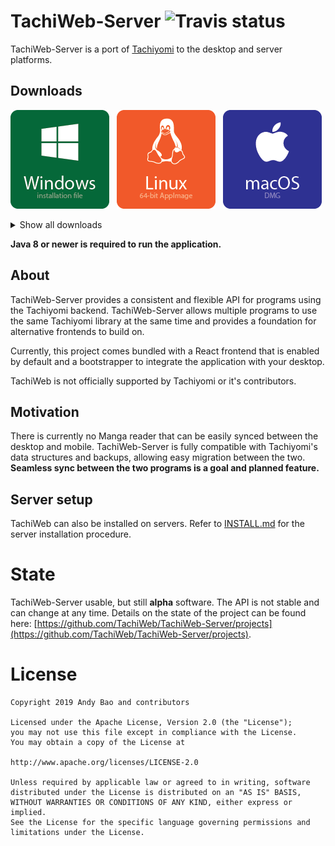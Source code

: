 # TachiWeb-Server ![Travis status](https://api.travis-ci.org/TachiWeb/TachiWeb-Server.svg?branch=develop)
TachiWeb-Server is a port of [Tachiyomi](https://github.com/inorichi/tachiyomi) to the desktop and server platforms.

## Downloads
[![Windows installer download](.github/Windows.png)](https://travis.nd.ax/TachiWeb/TachiWeb-Server/latest/natives/TachiWeb-win-Setup.exe)&nbsp;&nbsp;
[![Linux 64-bit AppImage download](.github/Linux.png)](https://travis.nd.ax/TachiWeb/TachiWeb-Server/latest/natives/TachiWeb-linux-x86_64.AppImage)&nbsp;&nbsp;
[![Mac DMG download](.github/macOS.png)](https://travis.nd.ax/TachiWeb/TachiWeb-Server/latest/natives/TachiWeb-mac.dmg)

<details>
  <summary>Show all downloads</summary>
  <p>
  
  | Windows | Linux <br><small><small>(more distros soon!)</small></small> | macOS | Server-only<br><small><small>(For the pros)</small></small> |
  | --- | --- | --- | --- |
  | [64-bit/32-bit installation file](http://travis.nd.ax/TachiWeb/TachiWeb-Server/latest/natives/TachiWeb-win-Setup.exe) | [32-bit AppImage](http://travis.nd.ax/TachiWeb/TachiWeb-Server/latest/natives/TachiWeb-linux-i386.AppImage) | [DMG image](http://travis.nd.ax/TachiWeb/TachiWeb-Server/latest/natives/TachiWeb-mac.dmg) | [Executable JAR](http://travis.nd.ax/TachiWeb/TachiWeb-Server/latest/server.jar) |
  | [32-bit portable zip archive](http://travis.nd.ax/TachiWeb/TachiWeb-Server/latest/natives/TachiWeb-win32-portable.zip) | [64-bit AppImage](http://travis.nd.ax/TachiWeb/TachiWeb-Server/latest/natives/TachiWeb-linux-x86_64.AppImage) | [zip archive](http://travis.nd.ax/TachiWeb/TachiWeb-Server/latest/natives/TachiWeb-mac.zip) |
  | [64-bit portable zip archive](http://travis.nd.ax/TachiWeb/TachiWeb-Server/latest/natives/TachiWeb-win64-portable.zip) | [64-bit .pacman package](http://travis.nd.ax/TachiWeb/TachiWeb-Server/latest/natives/TachiWeb-linux-x64.pacman) | |
  |  | [32-bit .tar.gz archive](http://travis.nd.ax/TachiWeb/TachiWeb-Server/latest/natives/TachiWeb-linux-ia32.tar.gz) | |
  |  | [64-bit .tar.gz archive](http://travis.nd.ax/TachiWeb/TachiWeb-Server/latest/natives/TachiWeb-linux-x64.tar.gz) | |
  
  [Older builds](https://travis.nd.ax/TachiWeb/TachiWeb-Server/)
  
  </p>
</details>

**Java 8 or newer is required to run the application.**

## About
TachiWeb-Server provides a consistent and flexible API for programs using the Tachiyomi backend.
TachiWeb-Server allows multiple programs to use the same Tachiyomi library at the same time and provides a foundation for alternative frontends to build on.

Currently, this project comes bundled with a React frontend that is enabled by default and a bootstrapper to integrate the application with your desktop.

TachiWeb is not officially supported by Tachiyomi or it's contributors.

## Motivation
There is currently no Manga reader that can be easily synced between the desktop and mobile.
TachiWeb-Server is fully compatible with Tachiyomi's data structures and backups, allowing easy migration between the two.
**Seamless sync between the two programs is a goal and planned feature.**

## Server setup
TachiWeb can also be installed on servers. Refer to [INSTALL.md](https://github.com/TachiWeb/TachiWeb-Server/blob/master/INSTALL.md) for the server installation procedure.

# State
TachiWeb-Server usable, but still **alpha** software.
The API is not stable and can change at any time.
Details on the state of the project can be found here: [https://github.com/TachiWeb/TachiWeb-Server/projects](https://github.com/TachiWeb/TachiWeb-Server/projects).

# License
```
Copyright 2019 Andy Bao and contributors

Licensed under the Apache License, Version 2.0 (the "License");
you may not use this file except in compliance with the License.
You may obtain a copy of the License at

http://www.apache.org/licenses/LICENSE-2.0

Unless required by applicable law or agreed to in writing, software
distributed under the License is distributed on an "AS IS" BASIS,
WITHOUT WARRANTIES OR CONDITIONS OF ANY KIND, either express or implied.
See the License for the specific language governing permissions and
limitations under the License.
```
